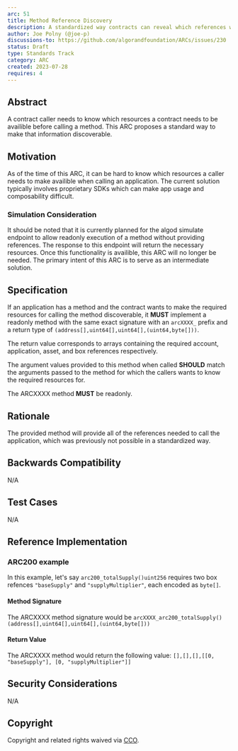 ```yaml
---
arc: 51
title: Method Reference Discovery
description: A standardized way contracts can reveal which references will be needed to call a specific method
author: Joe Polny (@joe-p)
discussions-to: https://github.com/algorandfoundation/ARCs/issues/230
status: Draft
type: Standards Track
category: ARC
created: 2023-07-28
requires: 4
--- 
```


## Abstract
A contract caller needs to know which resources a contract needs to be availible before calling a method. This ARC proposes a standard way to make that information discoverable.

## Motivation
As of the time of this ARC, it can be hard to know which resources a caller needs to make availible when calling an application. The current solution typically involves proprietary SDKs which can make app usage and composability difficult.

### Simulation Consideration

It should be noted that it is currently planned for the algod simulate endpoint to allow readonly execution of a method without providing references. The response to this endpoint will return the necessary resources. Once this functionality is availible, this ARC will no longer be needed. The primary intent of this ARC is to serve as an intermediate solution.

## Specification
If an application has a method and the contract wants to make the required resources for calling the method discoverable, it **MUST** implement a readonly method with the same exact signature with an `arcXXXX_` prefix and a return type of `(address[],uint64[],uint64[],(uint64,byte[]))`. 

The return value corresponds to arrays containing the required account, application, asset, and box references respectively.

The argument values provided to this method when called **SHOULD** match the arguments passed to the method for which the callers wants to know the required resources for.

The ARCXXXX method **MUST** be readonly.

## Rationale
The provided method will provide all of the references needed to call the application, which was previously not possible in a standardized way.

## Backwards Compatibility
N/A

## Test Cases
N/A

## Reference Implementation

### ARC200 example

In this example, let's say `arc200_totalSupply()uint256` requires two box refences `"baseSupply"` and `"supplyMultiplier"`, each encoded as `byte[]`.

#### Method Signature

The ARCXXXX method signature would be `arcXXXX_arc200_totalSupply()(address[],uint64[],uint64[],(uint64,byte[]))`

#### Return Value

The ARCXXXX method would return the following value: `[],[],[],[[0, "baseSupply"], [0, "supplyMultiplier"]]`

## Security Considerations
N/A

## Copyright
Copyright and related rights waived via <a href="https://creativecommons.org/publicdomain/zero/1.0/">CCO</a>.
